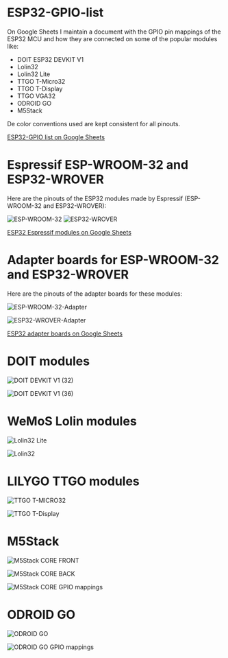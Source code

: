 # ESP32-GPIO-list

On Google Sheets I maintain a document with the GPIO pin mappings of the ESP32 MCU and how they are connected on some of the popular modules like:
- DOIT ESP32 DEVKIT V1
- Lolin32
- Lolin32 Lite
- TTGO T-Micro32
- TTGO T-Display
- TTGO VGA32
- ODROID GO
- M5Stack

De color conventions used are kept consistent for all pinouts.

[ESP32-GPIO list on Google Sheets](https://docs.google.com/spreadsheets/d/1YNM0ygJRb-AnxUBC7ivR3uWTbxw-iHu1eqr2sKyIV5o/edit?usp=sharing)

# Espressif ESP-WROOM-32 and ESP32-WROVER

Here are the pinouts of the ESP32 modules made by Espressif (ESP-WROOM-32 and ESP32-WROVER):

![ESP-WROOM-32](https://raw.githubusercontent.com/beNative/ESP32-GPIO-list/main/images/ESP-WROOM32.png)
![ESP32-WROVER](https://raw.githubusercontent.com/beNative/ESP32-GPIO-list/main/images/ESP32-WROVER.png)

[ESP32 Espressif modules on Google Sheets](https://docs.google.com/spreadsheets/d/1YUnQfJvdDMdRCu7VHqtJBmLtFFmX27PLtTgcogA0_5w/edit?usp=sharing)

# Adapter boards for ESP-WROOM-32 and ESP32-WROVER

Here are the pinouts of the adapter boards for these modules:

![ESP-WROOM-32-Adapter](https://raw.githubusercontent.com/beNative/ESP32-GPIO-list/main/images/ESP-WROOM32-Adapter.png)

![ESP32-WROVER-Adapter](https://raw.githubusercontent.com/beNative/ESP32-GPIO-list/main/images/ESP32-WROVER-Adapter.png)

[ESP32 adapter boards on Google Sheets](https://docs.google.com/spreadsheets/d/1pfcyDsA-za32Rq5lNlfk5DdaT3g35VYemNeNMLWb6TQ/edit?usp=sharing)

# DOIT modules

![DOIT DEVKIT V1 (32)](https://raw.githubusercontent.com/beNative/ESP32-GPIO-list/main/images/DOIT-DEVKIT-V1-32.png)

![DOIT DEVKIT V1 (36)](https://raw.githubusercontent.com/beNative/ESP32-GPIO-list/main/images/DOIT-DEVKIT-V1-36.png)

# WeMoS Lolin modules

![Lolin32 Lite](https://raw.githubusercontent.com/beNative/ESP32-GPIO-list/main/images/Lolin32-Lite.png)

![Lolin32](https://raw.githubusercontent.com/beNative/ESP32-GPIO-list/main/images/Lolin32.png)

# LILYGO TTGO modules

![TTGO T-MICRO32](https://raw.githubusercontent.com/beNative/ESP32-GPIO-list/main/images/TTGO-T-MICRO32.png)

![TTGO T-Display](https://raw.githubusercontent.com/beNative/ESP32-GPIO-list/main/images/TTGO-T-DISPLAY.png)

# M5Stack

![M5Stack CORE FRONT](https://raw.githubusercontent.com/beNative/ESP32-GPIO-list/main/images/M5Stack-CORE-FRONT.png)

![M5Stack CORE BACK](https://raw.githubusercontent.com/beNative/ESP32-GPIO-list/main/images/M5Stack-CORE-BACK.png)

![M5Stack CORE GPIO mappings](https://raw.githubusercontent.com/beNative/ESP32-GPIO-list/main/images/M5Stack-CORE-GPIO-mappings.png)

# ODROID GO

![ODROID GO](https://raw.githubusercontent.com/beNative/ESP32-GPIO-list/main/images/ODROID-GO.png)

![ODROID GO GPIO mappings](https://raw.githubusercontent.com/beNative/ESP32-GPIO-list/main/images/ODROID-GO-GPIO-mappings.png)
